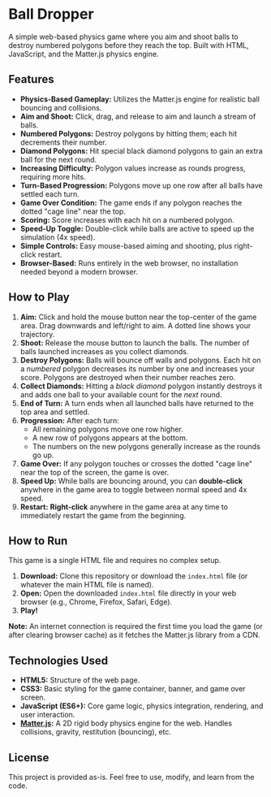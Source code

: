 # Ball Dropper

A simple web-based physics game where you aim and shoot balls to destroy numbered polygons before they reach the top. Built with HTML, JavaScript, and the Matter.js physics engine.

## Features

*   **Physics-Based Gameplay:** Utilizes the Matter.js engine for realistic ball bouncing and collisions.
*   **Aim and Shoot:** Click, drag, and release to aim and launch a stream of balls.
*   **Numbered Polygons:** Destroy polygons by hitting them; each hit decrements their number.
*   **Diamond Polygons:** Hit special black diamond polygons to gain an extra ball for the next round.
*   **Increasing Difficulty:** Polygon values increase as rounds progress, requiring more hits.
*   **Turn-Based Progression:** Polygons move up one row after all balls have settled each turn.
*   **Game Over Condition:** The game ends if any polygon reaches the dotted "cage line" near the top.
*   **Scoring:** Score increases with each hit on a numbered polygon.
*   **Speed-Up Toggle:** Double-click while balls are active to speed up the simulation (4x speed).
*   **Simple Controls:** Easy mouse-based aiming and shooting, plus right-click restart.
*   **Browser-Based:** Runs entirely in the web browser, no installation needed beyond a modern browser.

## How to Play

1.  **Aim:** Click and hold the mouse button near the top-center of the game area. Drag downwards and left/right to aim. A dotted line shows your trajectory.
2.  **Shoot:** Release the mouse button to launch the balls. The number of balls launched increases as you collect diamonds.
3.  **Destroy Polygons:** Balls will bounce off walls and polygons. Each hit on a *numbered* polygon decreases its number by one and increases your score. Polygons are destroyed when their number reaches zero.
4.  **Collect Diamonds:** Hitting a *black diamond* polygon instantly destroys it and adds one ball to your available count for the *next* round.
5.  **End of Turn:** A turn ends when all launched balls have returned to the top area and settled.
6.  **Progression:** After each turn:
    *   All remaining polygons move one row higher.
    *   A new row of polygons appears at the bottom.
    *   The numbers on the new polygons generally increase as the rounds go up.
7.  **Game Over:** If any polygon touches or crosses the dotted "cage line" near the top of the screen, the game is over.
8.  **Speed Up:** While balls are bouncing around, you can **double-click** anywhere in the game area to toggle between normal speed and 4x speed.
9.  **Restart:** **Right-click** anywhere in the game area at any time to immediately restart the game from the beginning.

## How to Run

This game is a single HTML file and requires no complex setup.

1.  **Download:** Clone this repository or download the `index.html` file (or whatever the main HTML file is named).
2.  **Open:** Open the downloaded `index.html` file directly in your web browser (e.g., Chrome, Firefox, Safari, Edge).
3.  **Play!**

**Note:** An internet connection is required the first time you load the game (or after clearing browser cache) as it fetches the Matter.js library from a CDN.

## Technologies Used

*   **HTML5:** Structure of the web page.
*   **CSS3:** Basic styling for the game container, banner, and game over screen.
*   **JavaScript (ES6+):** Core game logic, physics integration, rendering, and user interaction.
*   **[Matter.js](https://brm.io/matter-js/):** A 2D rigid body physics engine for the web. Handles collisions, gravity, restitution (bouncing), etc.

## License

This project is provided as-is. Feel free to use, modify, and learn from the code.
